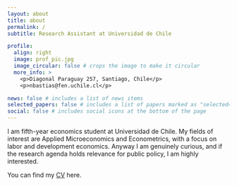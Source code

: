 ```yaml
---
layout: about
title: about
permalink: /
subtitle: Research Assistant at Universidad de Chile

profile:
  align: right
  image: prof_pic.jpg
  image_circular: false # crops the image to make it circular
  more_info: >
    <p>Diagonal Paraguay 257, Santiago, Chile</p>
    <p>nbastias@fen.uchile.cl</p>

news: false # includes a list of news items
selected_papers: false # includes a list of papers marked as "selected={true}"
social: false # includes social icons at the bottom of the page
---
```

I am fifth-year economics student at Universidad de Chile. My fields of interest are Applied Microeconomics and Econometrics, with a focus on labor and development economics. Anyway I am genuinely curious, and if the research agenda holds relevance for public policy, I am highly interested.

You can find my [CV][cv] here.

[cv]: https://basti957.github.io/assets/pdf/resume.pdf

